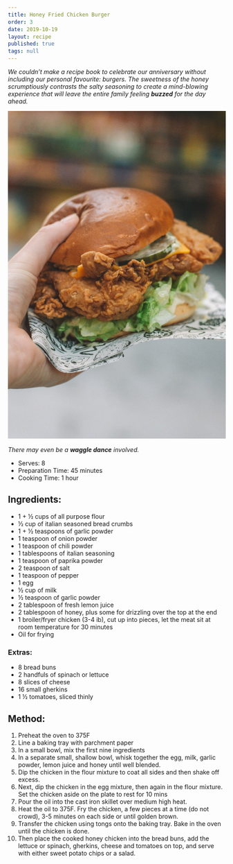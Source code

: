 ```yaml
---
title: Honey Fried Chicken Burger
order: 3
date: 2019-10-19
layout: recipe
published: true
tags: null
---
```

*We couldn’t make a recipe book to celebrate our anniversary without including our personal favourite: burgers. The sweetness of the honey scrumptiously contrasts the salty seasoning to create a mind-blowing experience that will leave the entire family feeling **buzzed** for the day ahead.* 

![](../uploads/loes-klinker-4ddvpom5qwi-unsplash.jpg)

*There may even be a **waggle dance** involved.*

* Serves: 8
* Preparation Time: 45 minutes
* Cooking Time: 1 hour

## Ingredients:

* 1 + ½ cups of all purpose flour
* ½ cup of italian seasoned bread crumbs
* 1 + ½ teaspoons of garlic powder
* 1 teaspoon of onion powder
* 1 teaspoon of chili powder
* 1 tablespoons of italian seasoning
* 1 teaspoon of paprika powder
* 2 teaspoon of salt
* 1 teaspoon of pepper
* 1 egg
* ½ cup of milk
* ½ teaspoon of garlic powder
* 2 tablespoon of fresh lemon juice
* 2 tablespoon of honey, plus some for drizzling over the top at the end
* 1 broiler/fryer chicken (3-4 ib), cut up into pieces, let the meat sit at room temperature for 30 minutes
* Oil for frying

### Extras:

* 8 bread buns
* 2 handfuls of spinach or lettuce
* 8 slices of cheese
* 16 small gherkins
* 1 ½ tomatoes, sliced thinly

## Method:

1. Preheat the oven to 375F
2. Line a baking tray with parchment paper
3. In a small bowl, mix the first nine ingredients
4. In a separate small, shallow bowl, whisk together the egg, milk, garlic powder, lemon juice and honey until well blended.
5. Dip the chicken in the flour mixture to coat all sides and then shake off excess.
6. Next, dip the chicken in the egg mixture, then again in the flour mixture. Set the chicken aside on the plate to rest for 10 mins
7. Pour the oil into the cast iron skillet over medium high heat.
8. Heat the oil to 375F. Fry the chicken, a few pieces at a time (do not crowd), 3-5 minutes on each side or until golden brown.
9. Transfer the chicken using tongs onto the baking tray. Bake in the oven until the chicken is done.
10. Then place the cooked honey chicken into the bread buns, add the lettuce or spinach, gherkins, cheese and tomatoes on top, and serve with either sweet potato chips or a salad.